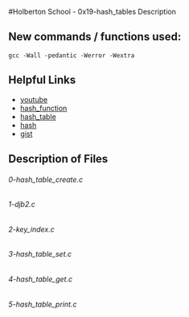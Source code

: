 #Holberton School - 0x19-hash_tables
Description

## New commands / functions used:
``gcc -Wall -pedantic -Werror -Wextra``

## Helpful Links
* [youtube](https://www.youtube.com/watch?v=MfhjkfocRR0)
* [hash_function](https://en.wikipedia.org/wiki/Hash_function)
* [hash_table](https://en.wikipedia.org/wiki/Hash_table)
* [hash](http://www.cse.yorku.ca/%7Eoz/hash.html)
* [gist](https://gist.github.com/tonious/1377667)

## Description of Files
<h6>0-hash_table_create.c</h6>

<h6>1-djb2.c</h6>

<h6>2-key_index.c</h6>

<h6>3-hash_table_set.c</h6>

<h6>4-hash_table_get.c</h6>

<h6>5-hash_table_print.c</h6>
